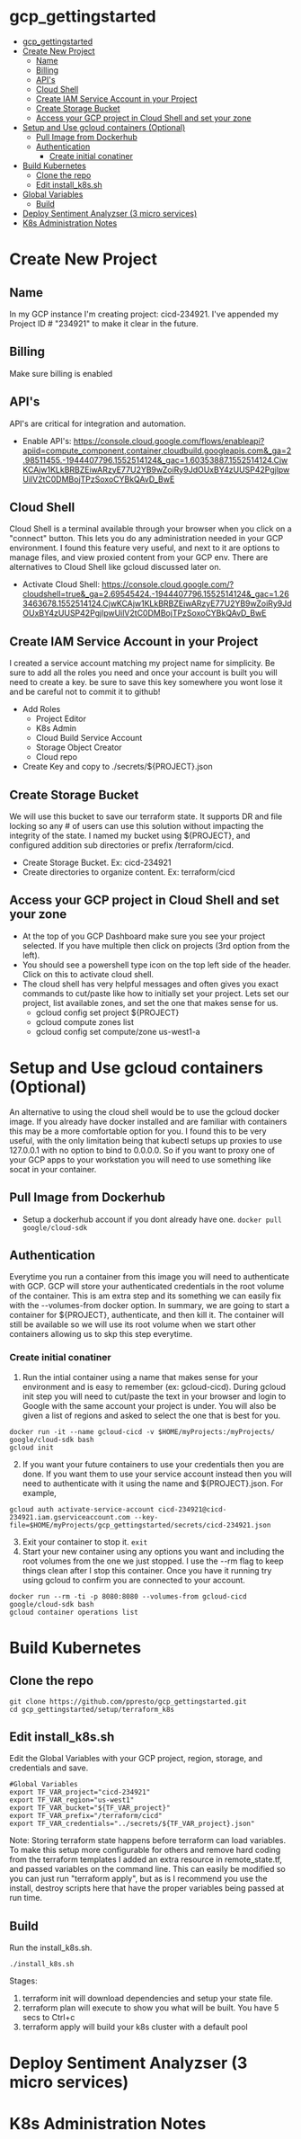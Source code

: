 # gcp_gettingstarted
<!-- TOC depthFrom:1 depthTo:6 withLinks:1 updateOnSave:1 orderedList:0 -->

- [gcp_gettingstarted](#gcpgettingstarted)
- [Create New Project](#create-new-project)
	- [Name](#name)
	- [Billing](#billing)
	- [API's](#apis)
	- [Cloud Shell](#cloud-shell)
	- [Create IAM Service Account in your Project](#create-iam-service-account-in-your-project)
	- [Create Storage Bucket](#create-storage-bucket)
	- [Access your GCP project in Cloud Shell and set your zone](#access-your-gcp-project-in-cloud-shell-and-set-your-zone)
- [Setup and Use gcloud containers (Optional)](#setup-and-use-gcloud-containers-optional)
	- [Pull Image from Dockerhub](#pull-image-from-dockerhub)
	- [Authentication](#authentication)
		- [Create initial conatiner](#create-initial-conatiner)
- [Build Kubernetes](#build-kubernetes)
	- [Clone the repo](#clone-the-repo)
	- [Edit install_k8s.sh](#edit-installk8ssh)
- [Global Variables](#global-variables)
	- [Build](#build)
- [Deploy Sentiment Analyzser (3 micro services)](#deploy-sentiment-analyzser-3-micro-services)
- [K8s Administration Notes](#k8s-administration-notes)

<!-- /TOC -->

# Create New Project
## Name
In my GCP instance I'm creating project: cicd-234921.  I've appended my Project ID # "234921" to make it clear in the future.
## Billing
Make sure billing is enabled
## API's
API's are critical for integration and automation.
* Enable API's: https://console.cloud.google.com/flows/enableapi?apiid=compute_component,container,cloudbuild.googleapis.com&_ga=2.98511455.-1944407796.1552514124&_gac=1.60353887.1552514124.CjwKCAjw1KLkBRBZEiwARzyE77U2YB9wZoiRy9JdOUxBY4zUUSP42PgjlpwUilV2tC0DMBojTPzSoxoCYBkQAvD_BwE
## Cloud Shell
Cloud Shell is a terminal available through your browser when you click on a "connect" button.  This lets you do any administration needed in your GCP environment.  I found this feature very useful, and next to it are options to manage files, and view proxied content from your GCP env.  There are alternatives to Cloud Shell like gcloud discussed later on.
* Activate Cloud Shell: https://console.cloud.google.com/?cloudshell=true&_ga=2.69545424.-1944407796.1552514124&_gac=1.263463678.1552514124.CjwKCAjw1KLkBRBZEiwARzyE77U2YB9wZoiRy9JdOUxBY4zUUSP42PgjlpwUilV2tC0DMBojTPzSoxoCYBkQAvD_BwE
## Create IAM Service Account in your Project
I created a service account matching my project name for simplicity.  Be sure to add all the roles you need and once your account is built you will need to create a key.  be sure to save this key somewhere you wont lose it and be careful not to commit it to github!
* Add Roles
  - Project Editor
  - K8s Admin
  - Cloud Build Service Account
  - Storage Object Creator
  - Cloud repo
* Create Key and copy to ./secrets/${PROJECT}.json

## Create Storage Bucket
We will use this bucket to save our terraform state.  It supports DR and file locking so any # of users can use this solution without impacting the integrity of the state.  I named my bucket using ${PROJECT}, and configured addition sub directories or prefix /terraform/cicd.
* Create Storage Bucket.  Ex: cicd-234921
* Create directories to organize content.  Ex: terraform/cicd

## Access your GCP project in Cloud Shell and set your zone
* At the top of you GCP Dashboard make sure you see your project selected.  If you have multiple then click on projects (3rd option from the left).
* You should see a powershell type icon on  the top left side of the header.  Click on this to activate cloud shell.
* The cloud shell has very helpful messages and often gives you exact commands to cut/paste like how to initially set your project.  Lets set our project, list available zones, and set the one that makes sense for us.
  - gcloud config set project ${PROJECT}
  - gcloud compute zones list
  - gcloud config set compute/zone us-west1-a

# Setup and Use gcloud containers (Optional)
An alternative to using the cloud shell would be to use the gcloud docker image.  If you already have docker installed and are familiar with containers this may be a more comfortable option for you.  I found this to be very useful, with the only limitation being that kubectl setups up proxies to use 127.0.0.1 with no option to bind to 0.0.0.0.  So if you want to proxy one of your GCP apps to your workstation you will need to use something like socat in your container.
## Pull Image from Dockerhub
* Setup a dockerhub account if you dont already have one.
`docker pull google/cloud-sdk`

## Authentication
Everytime you run a container from this image you will need to authenticate with GCP.  GCP will store your authenticated credentials in the root volume of the container.  This is am extra step and its something we can easily fix with the --volumes-from docker option.  In summary,  we are going to start a container for ${PROJECT}, authenticate, and then kill it.  The container will still be available so we will use its root volume when we start other containers allowing us to skp this step everytime.
### Create initial conatiner
1. Run the intial container using a name that makes sense for your environment and is easy to remember (ex: gcloud-cicd).  During gcloud init step you will need to cut/paste the text in your browser and login to Google with the same account your project is under.  You will also be given a list of regions and asked to select the one that is best for you.
```
docker run -it --name gcloud-cicd -v $HOME/myProjects:/myProjects/ google/cloud-sdk bash
gcloud init
```
2. If you want your future containers to use your credentials then you are done.  If you want them to use your service account instead then you will need to authenticate with it using the name and ${PROJECT}.json.  For example,
```
gcloud auth activate-service-account cicd-234921@cicd-234921.iam.gserviceaccount.com --key-file=$HOME/myProjects/gcp_gettingstarted/secrets/cicd-234921.json
```
3. Exit your container to stop it.
`exit`
4. Start your new container using any options you want and including the root volumes from the one we just stopped.  I use the --rm flag to keep things clean after I stop this container.  Once you have it running try using gcloud to confirm you are connected to your account.
```
docker run --rm -ti -p 8080:8080 --volumes-from gcloud-cicd google/cloud-sdk bash
gcloud container operations list
```


# Build Kubernetes
## Clone the repo
```
git clone https://github.com/ppresto/gcp_gettingstarted.git
cd gcp_gettingstarted/setup/terraform_k8s
```
## Edit install_k8s.sh
Edit the Global Variables with your GCP project, region, storage, and credentials and save.
```
#Global Variables
export TF_VAR_project="cicd-234921"
export TF_VAR_region="us-west1"
export TF_VAR_bucket="${TF_VAR_project}"
export TF_VAR_prefix="/terraform/cicd"
export TF_VAR_credentials="../secrets/${TF_VAR_project}.json"
```
Note:  Storing terraform state happens before terraform can load variables.  To make this setup more configurable for others and remove hard coding from the terraform templates I added an extra resource in remote_state.tf, and passed variables on the command line.  This can easily be modified so you can just run "terraform apply", but as is I recommend you use the install, destroy scripts here that have the proper variables being passed at run time.

## Build
Run the install_k8s.sh.
```
./install_k8s.sh
```
Stages:
1. terraform init will download dependencies and setup your state file.
2. terraform plan will execute to show you what will be built.  You have 5 secs to Ctrl+c
3. terraform apply will build your k8s cluster with a default pool

# Deploy Sentiment Analyzser (3 micro services)
# K8s Administration Notes
